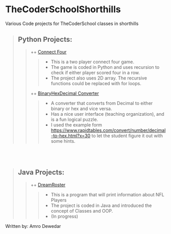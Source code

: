 # TheCoderSchoolShorthills

Various Code projects for TheCoderSchool classes in shorthills

> ## Python Projects:
>> ++ [Connect Four](https://replit.com/@AmroDewedar/SawyerConnectFour#main.py)
>>> - This is a two player connect four game. 
>>> - The game is coded in Python and uses recursion to check if either player scored four in a row. 
>>> - The project also uses 2D array. The recursive functions could be replaced with for loops. 
>>> 
>> ++ [BinaryHexDecimal Converter](https://replit.com/@AmroDewedar/ConnectFourrecursive#main.py)
>>> - A converter that converts from Decimal to either binary or hex and vice versa. 
>>> - Has a nice user interface (teaching organization), and is a fun logical puzzle. 
>>> - I used the example form https://www.rapidtables.com/convert/number/decimal-to-hex.html?x=30 to let the student figure it out with some hints. 

<br />
<br />

> ## Java Projects:
>> ++ [DreamRoster](https://replit.com/@AmroDewedar/NFLPlayer#Main.java)
>>> - This is a program that will print information about NFL Players
>>> - The project is coded in Java and introduced the concept of Classes and OOP.
>>> - (In progress)

Written by: Amro Dewedar
